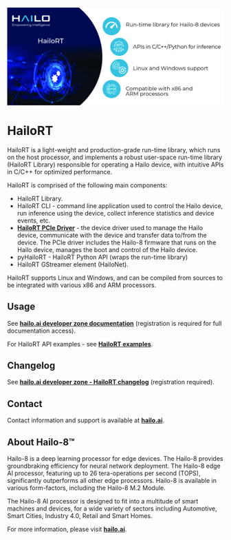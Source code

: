 <p align="left">
  <img src=".hailort.png" />
</p>


# HailoRT #

HailoRT is a light-weight and production-grade run-time library, which runs on the host processor, and
implements a robust user-space run-time library (HailoRT Library) responsible for operating a Hailo device, with intuitive APIs in C/C++ for optimized performance.

HailoRT is comprised of the following main components:
- HailoRT Library.
- HailoRT CLI - command line application used to control the Hailo device, run inference using the device,
 collect inference statistics and device events, etc.
- [**HailoRT PCIe Driver**](https://github.com/hailo-ai/hailort-drivers) - the device driver used to manage the Hailo device, communicate with the device and transfer
    data to/from the device. The PCIe driver includes the Hailo-8 firmware that runs on the Hailo device, manages the boot and control of the Hailo device.
- pyHailoRT - HailoRT Python API (wraps the run-time library)
- HailoRT GStreamer element (HailoNet).

HailoRT supports Linux and Windows, and can be compiled from sources to be integrated with various x86 and ARM processors.

## Usage

See [**hailo.ai developer zone documentation**](https://hailo.ai/developer-zone/documentation/hailort/latest/) (registration is required for  full documentation access).

For HailoRT API examples - see [**HailoRT examples**](https://github.com/hailo-ai/hailort/tree/master/hailort/libhailort/examples).

## Changelog

See [**hailo.ai developer zone - HailoRT changelog**](https://hailo.ai/developer-zone/documentation/hailort/latest/?sp_referrer=changelog/changelog.html) (registration required).

## Contact

Contact information and support is available at [**hailo.ai**](https://hailo.ai/contact-us/).

## About Hailo-8™

Hailo-8 is a deep learning processor for edge devices. The Hailo-8 provides groundbraking efficiency for neural network deployment.
The Hailo-8 edge AI processor, featuring up to 26 tera-operations per second (TOPS), significantly outperforms all other edge processors.
Hailo-8 is available in various form-factors, including the Hailo-8 M.2 Module.

The Hailo-8 AI processor is designed to fit into a multitude of smart machines and devices, for a wide variety of sectors including Automotive, Smart Cities, Industry 4.0,
Retail and Smart Homes.

For more information, please visit [**hailo.ai**](https://hailo.ai/).
